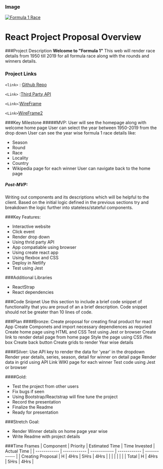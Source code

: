### Image

[![Formula 1 Race](US "Formula 1 Race")](http://https://github.com/RB99175/Project2_React/blob/master/ferrari-96052_1280.png "Formula 1 Race")


# React Project Proposal Overview

###Project Description
**Welcome to "Formula 1"**
This web will render race details from 1950 till 2019 for all formula race along with the rounds and winners details.

### Project Links

`<link>` : [Github Repo](http://https://github.com/RB99175/Project2_React "Github Repo")

`<Link>` :[Third Party API](httphttp://ergast.com/api/f1/seasons:// "Third Party API")

`<Link>`:[WireFrame](https://github.com/RB99175/Project2_React/blob/master/WireFrame.pngp:// "WireFrame")

`<Link>`[WireFrame2](httphttps://github.com/RB99175/Project2_React/blob/master/WireFrame2.png:// "WireFrame2")


###Key Milestone
#####MVP:
User will see the homepage along with welcome home page 
User can select the year between 1950-2019 from the drop down
User can see the year wise formula 1 race details like:
- Season
- Round
- Race
- Locality
- Country
- Wikipedia page for each winner 
User can navigate back to the home page

##### Post-MVP:
Writing out components and its descriptions which will be helpful to the client.
Based on the initial logic defined in the previous sections try and breakdown the logic further into stateless/stateful components.

###Key Features:
- Interactive website
- Click event
- Render drop down
- Using thrid party API
- App compatiable using browser
- Using create react app
- Using flexbox and CSS
- Deploy in Netlify
- Test using Jest


###Additional Libraries
- ReactStrap
- React dependencies

 
###Code Snipnet
Use this section to include a brief code snippet of functionality that you are proud of an a brief description. Code snippet should not be greater than 10 lines of code.


###Plan
####Bronze:
Create proposal for creating final product for react App
Create Componets and import necessary dependiences as requried 
Create home page using HTML and CSS
Test using Jest or browser
Create link to render detail page from home page
Style the page using CSS /flex box
Create back button 
Create grids to render Year wise details

####Silver:
Use API key to render the data for 'year' in the dropdown
Render year details, series, season, detail for winner on detail page
Render data in grid using API 
Link WIKI page for each winner 
Test code using Jest or browser

####Gold:
- Test the project from other users
- Fix bugs if seen
- Using Bootstrap/Reactstrap will fine tune the project 
- Record the presentation 
- Finalize the Readme
- Ready for presentation 


###Stretch Goal:
- Render Winner details on home page year wise 
- Write Readme with project details


###Time Frames
|  Component |  Priority |  Estimated Time |  Time Invested | Actual Time  |
| ------------ | ------------ | ------------ | ------------ | ------------ |
| Creating Proposal  |  H | 4Hrs | 5Hrs |  4Hrs |
|   |   |   |   |   |
|  Total | H | 4Hrs  | 5Hrs  |  4Hrs |




 

